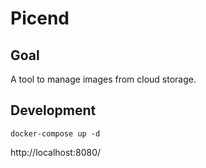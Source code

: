 # Picend

## Goal
A tool to manage images from cloud storage.

## Development
```
docker-compose up -d
```

http://localhost:8080/